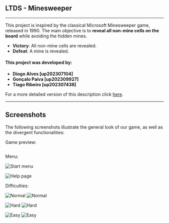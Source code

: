 ## **LTDS - Minesweeper**

---

This project is inspired by the classical Microsoft Minesweeper game, released in 1990.
The main objective is to **reveal all non-mine cells on the board** while avoiding the
hidden mines.

- **Victory**: All non-mine cells are revealed.
- **Defeat**: A mine is revealed.


#### **This project was developed by:**
- **Diogo Alves [up202307104]**
- **Gonçalo Paiva [up202309927]**
- **Tiago Ribeiro [up202307438]**


For a more detailed version of this description click [here](./docs/README.md). 

---

## **Screenshots**

The following screenshots illustrate the general look of our game, as well as the divergent functionalities:

Game preview:

![]()

Menu:

![Start menu](./docs/resources/screenshots/StartMenu.png)

![Help page](./docs/resources/screenshots/HelpPage.png)

Difficulties:

![Normal](./docs/resources/screenshots/NormalDifficulty.png)
![Normal](./docs/resources/screenshots/NormalDifficultyBoard.png)

![Hard](./docs/resources/screenshots/HardDifficulty.png)
![Hard](./docs/resources/screenshots/HardDifficultyBoard.png)

![Easy](./docs/resources/screenshots/EasyDifficulty.png)
![Easy](./docs/resources/screenshots/EasyDifficultyBoard.png)
